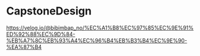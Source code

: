 # CapstoneDesign

https://velog.io/@bibimbap_no/%EC%A1%B8%EC%97%85%EC%9E%91%ED%92%88%EC%9D%84-%EB%A7%8C%EB%93%A4%EC%96%B4%EB%B3%B4%EC%9E%90-%EA%87%B4
